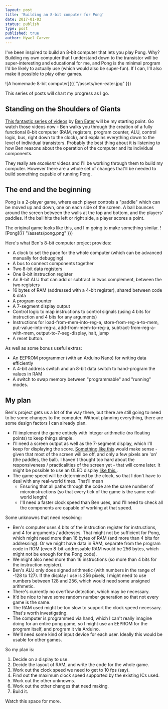 ```yaml
---
layout: post
title: 'Building an 8-bit computer for Pong'
date: 2017-01-03
status: publish
type: post
published: true
author: Hywel Carver
---
```


I've been inspired to build an 8-bit computer that lets you play Pong. Why? Building my own computer that I understand down to the transistor will be super-interesting and educational for me, and Pong is the minimal program I'd be likely to actually use (which would also be super-fun). If I can, I'll also make it possible to play other games.

![A homemade 8-bit computer]({{ "/assets/ben-eater.jpg" }})

This series of posts will chart my progress as I go.

## Standing on the Shoulders of Giants

[This fantastic series of videos](https://www.youtube.com/watch?v=HyznrdDSSGM&index=1&list=PLowKtXNTBypGqImE405J2565dvjafglHU) by [Ben Eater](https://twitter.com/ben_eater?lang=en) will be my starting point. Go watch those videos now - Ben walks you through the creation of a fully functional 8-bit computer (RAM, registers, program counter, ALU, control logic, bus, right down to the clock), and explains everything down to the level of individual transistors. Probably the best thing about it is listening to how Ben reasons about the operation of the computer and its individual components.

They really are *excellent* videos and I'll be working through them to build my computer. However there are a whole set of changes that'll be needed to build something capable of running Pong.

## The end and the beginning

Pong is a 2-player game, where each player controls a "paddle" which can be moved up and down, one on each side of the screen. A ball bounces around the screen between the walls at the top and bottom, and the players' paddles. If the ball hits the left or right side, a player scores a point.

The original game looks like this, and I'm going to make something similar.
![Pong]({{ "/assets/pong.png" }})

Here's what Ben's 8-bit computer project provides:
* A clock to set the pace for the whole computer (which can be advanced manually for debugging)
* A bus to connect components together
* Two 8-bit data registers
* One 8-bit instruction register
* An 8-bit ALU that can add or subtract in twos complement, between the two registers
* 16 bytes of RAM (addressed with a 4-bit register), shared between code & data
* A program counter
* A 7-segment display output
* Control logic to map instructions to control signals (using 4 bits for instruction and 4 bits for any arguments)
* Instructions for load-from-mem-into-reg-a, store-from-reg-a-to-mem, put-value-into-reg-a, add-from-mem-to-reg-a, subtract-from-reg-a-with-mem, output-to-7-seg-display, halt, jump
* A reset button.

As well as some bonus useful extras:
* An EEPROM programmer (with an Arduino Nano) for writing data efficiently
* A 4-bit address switch and an 8-bit data switch to hand-program the values in RAM
* A switch to swap memory between "programmable" and "running" modes.

## My plan

Ben's project gets us a lot of the way there, but there are still going to need to be some changes to the computer. Without planning everything, there are some design factors I can already plan.

* I'll implement the game entirely with integer arithmetic (no floating points) to keep things simple.
* I'll need a screen output as well as the 7-segment display, which I'll keep for displaying the score. [Something like this](https://uk.rs-online.com/web/p/lcd-monochrome-displays/7588721/) would make sense - given that most of the screen will be off, and only a few pixels are 'on' (the paddles, the ball). I haven't thought too hard about the responsiveness / practicalities of the screen yet - that will come later. It might be possible to use an OLED display [like this.](https://uk.rs-online.com/web/p/oled-displays/8235926/).
* The game speed will be determined by the clock, so that I don't have to deal with any real-world times. That'll mean
  * Ensuring that all paths through the code are the same number of microinstructions (so that every tick of the game is the same real-world length)
  * I'll need a faster clock speed than Ben uses, and I'll need to check all the components are capable of working at that speed.

Some unknowns that need resolving:
* Ben's computer uses 4 bits of the instruction register for instructions, and 4 for arguments / addresses. That might not be sufficient for Pong, which might need more than 16 bytes of RAM (and more than 4 bits for addressing). Or we might have data in RAM, separate from the program code in ROM (even 8-bit-addressable RAM would be 256 bytes, which might not be enough for the Pong code).
* We might also need more than 16 instructions (so more than 4 bits for the instruction register).
* Ben's ALU only does signed arithmetic (with numbers in the range of -128 to 127). If the display I use is 256 pixels, I might need to use numbers between 128 and 256, which would need some unsigned arithmetic.
* There's currently no overflow detection, which may be necessary.
* It'd be nice to have some random number generation so that not every game is the same.
* The RAM used might be too slow to support the clock speed necessary. That's worth investigating.
* The computer is programmed via hand, which I can't really imagine doing for an entire pong game, so I might use an EEPROM for the program itself, and program it via Arduino.
* We'll need some kind of input device for each user. Ideally this would be usable for other games.

So my plan is:
1. Decide on a display to use.
1. Decide the layout of RAM, and write the code for the whole game.
1. Work out the clock speed we need to get to 10 fps (say).
1. Find out the maximum clock speed supported by the existing ICs used.
1. Work out the other unknowns.
1. Work out the other changes that need making.
1. Build it.

Watch this space for more.
